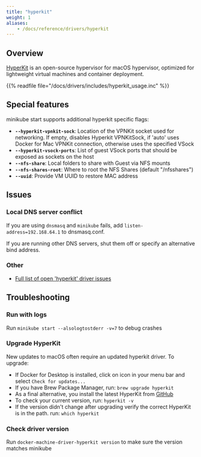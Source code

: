 ```yaml
---
title: "hyperkit"
weight: 1
aliases:
    - /docs/reference/drivers/hyperkit
---
```


## Overview

[HyperKit](https://github.com/moby/hyperkit) is an open-source hypervisor for macOS hypervisor, optimized for lightweight virtual machines and container deployment.

{{% readfile file="/docs/drivers/includes/hyperkit_usage.inc" %}}

## Special features

minikube start supports additional hyperkit specific flags:

* **`--hyperkit-vpnkit-sock`**: Location of the VPNKit socket used for networking. If empty, disables Hyperkit VPNKitSock, if 'auto' uses Docker for Mac VPNKit connection, otherwise uses the specified VSock
* **`--hyperkit-vsock-ports`**: List of guest VSock ports that should be exposed as sockets on the host
* **`--nfs-share`**: Local folders to share with Guest via NFS mounts
* **`--nfs-shares-root`**: Where to root the NFS Shares (default "/nfsshares")
* **`--uuid`**: Provide VM UUID to restore MAC address

## Issues

### Local DNS server conflict

If you are using `dnsmasq` and `minikube` fails, add `listen-address=192.168.64.1` to dnsmasq.conf.

If you are running other DNS servers, shut them off or specify an alternative bind address.

### Other

* [Full list of open 'hyperkit' driver issues](https://github.com/nholuongut/minikube/labels/co%2Fhyperkit)

## Troubleshooting

### Run with logs

Run `minikube start --alsologtostderr -v=7` to debug crashes

### Upgrade HyperKit

New updates to macOS often require an updated hyperkit driver. To upgrade:

* If Docker for Desktop is installed, click on icon in your menu bar and select `Check for updates...`
* If you have Brew Package Manager, run: `brew upgrade hyperkit`
* As a final alternative, you install the latest HyperKit from [GitHub](https://github.com/moby/hyperkit/releases)
* To check your current version, run: `hyperkit -v`
* If the version didn't change after upgrading verify the correct HyperKit is in the path. run: `which hyperkit`

### Check driver version

Run `docker-machine-driver-hyperkit version` to make sure the version matches minikube
